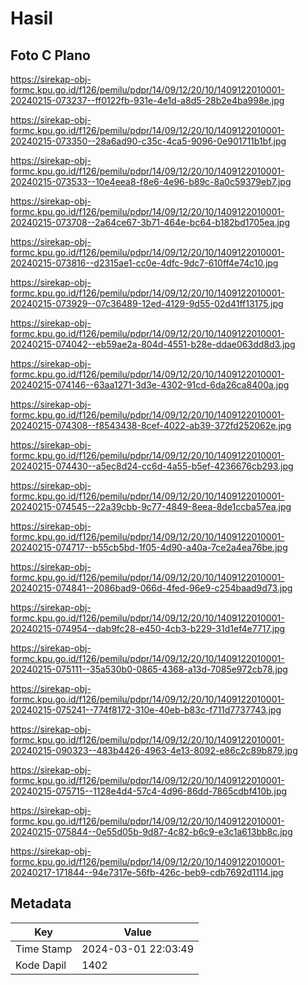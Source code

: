 # Hasil

## Foto C Plano

https://sirekap-obj-formc.kpu.go.id/f126/pemilu/pdpr/14/09/12/20/10/1409122010001-20240215-073237--ff0122fb-931e-4e1d-a8d5-28b2e4ba998e.jpg

https://sirekap-obj-formc.kpu.go.id/f126/pemilu/pdpr/14/09/12/20/10/1409122010001-20240215-073350--28a6ad90-c35c-4ca5-9096-0e901711b1bf.jpg

https://sirekap-obj-formc.kpu.go.id/f126/pemilu/pdpr/14/09/12/20/10/1409122010001-20240215-073533--10e4eea8-f8e6-4e96-b89c-8a0c59379eb7.jpg

https://sirekap-obj-formc.kpu.go.id/f126/pemilu/pdpr/14/09/12/20/10/1409122010001-20240215-073708--2a64ce67-3b71-464e-bc64-b182bd1705ea.jpg

https://sirekap-obj-formc.kpu.go.id/f126/pemilu/pdpr/14/09/12/20/10/1409122010001-20240215-073816--d2315ae1-cc0e-4dfc-9dc7-610ff4e74c10.jpg

https://sirekap-obj-formc.kpu.go.id/f126/pemilu/pdpr/14/09/12/20/10/1409122010001-20240215-073929--07c36489-12ed-4129-9d55-02d41ff13175.jpg

https://sirekap-obj-formc.kpu.go.id/f126/pemilu/pdpr/14/09/12/20/10/1409122010001-20240215-074042--eb59ae2a-804d-4551-b28e-ddae063dd8d3.jpg

https://sirekap-obj-formc.kpu.go.id/f126/pemilu/pdpr/14/09/12/20/10/1409122010001-20240215-074146--63aa1271-3d3e-4302-91cd-6da26ca8400a.jpg

https://sirekap-obj-formc.kpu.go.id/f126/pemilu/pdpr/14/09/12/20/10/1409122010001-20240215-074308--f8543438-8cef-4022-ab39-372fd252062e.jpg

https://sirekap-obj-formc.kpu.go.id/f126/pemilu/pdpr/14/09/12/20/10/1409122010001-20240215-074430--a5ec8d24-cc6d-4a55-b5ef-4236676cb293.jpg

https://sirekap-obj-formc.kpu.go.id/f126/pemilu/pdpr/14/09/12/20/10/1409122010001-20240215-074545--22a39cbb-9c77-4849-8eea-8de1ccba57ea.jpg

https://sirekap-obj-formc.kpu.go.id/f126/pemilu/pdpr/14/09/12/20/10/1409122010001-20240215-074717--b55cb5bd-1f05-4d90-a40a-7ce2a4ea76be.jpg

https://sirekap-obj-formc.kpu.go.id/f126/pemilu/pdpr/14/09/12/20/10/1409122010001-20240215-074841--2086bad9-066d-4fed-96e9-c254baad9d73.jpg

https://sirekap-obj-formc.kpu.go.id/f126/pemilu/pdpr/14/09/12/20/10/1409122010001-20240215-074954--dab9fc28-e450-4cb3-b229-31d1ef4e7717.jpg

https://sirekap-obj-formc.kpu.go.id/f126/pemilu/pdpr/14/09/12/20/10/1409122010001-20240215-075111--35a530b0-0865-4368-a13d-7085e972cb78.jpg

https://sirekap-obj-formc.kpu.go.id/f126/pemilu/pdpr/14/09/12/20/10/1409122010001-20240215-075241--774f8172-310e-40eb-b83c-f711d7737743.jpg

https://sirekap-obj-formc.kpu.go.id/f126/pemilu/pdpr/14/09/12/20/10/1409122010001-20240215-090323--483b4426-4963-4e13-8092-e86c2c89b879.jpg

https://sirekap-obj-formc.kpu.go.id/f126/pemilu/pdpr/14/09/12/20/10/1409122010001-20240215-075715--1128e4d4-57c4-4d96-86dd-7865cdbf410b.jpg

https://sirekap-obj-formc.kpu.go.id/f126/pemilu/pdpr/14/09/12/20/10/1409122010001-20240215-075844--0e55d05b-9d87-4c82-b6c9-e3c1a613bb8c.jpg

https://sirekap-obj-formc.kpu.go.id/f126/pemilu/pdpr/14/09/12/20/10/1409122010001-20240217-171844--94e7317e-56fb-426c-beb9-cdb7692d1114.jpg


## Metadata

| Key        | Value               |
| ---------- | ------------------- |
| Time Stamp | 2024-03-01 22:03:49 |
| Kode Dapil | 1402                |



